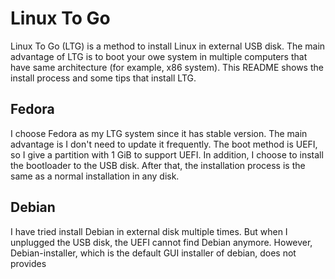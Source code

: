# Linux To Go

Linux To Go (LTG) is a method to install Linux in external USB disk.
The main advantage of LTG is to boot your owe system in multiple computers that have same architecture (for example, x86 system).
This README shows the install process and some tips that install LTG.

## Fedora

I choose Fedora as my LTG system since it has stable version.
The main advantage is I don't need to update it frequently.
The boot method is UEFI, so I give a partition with 1 GiB to support UEFI.
In addition, I choose to install the bootloader to the USB disk.
After that, the installation process is the same as a normal installation in any disk.

## Debian

I have tried install Debian in external disk multiple times.
But when I unplugged the USB disk, the UEFI cannot find Debian anymore.
However, Debian-installer, which is the default GUI installer of debian, does not provides
